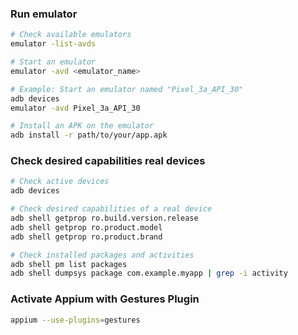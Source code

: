 ### Run emulator

```bash
# Check available emulators
emulator -list-avds

# Start an emulator
emulator -avd <emulator_name>

# Example: Start an emulator named "Pixel_3a_API_30"
adb devices
emulator -avd Pixel_3a_API_30

# Install an APK on the emulator
adb install -r path/to/your/app.apk
```

### Check desired capabilities real devices

```bash
# Check active devices
adb devices

# Check desired capabilities of a real device
adb shell getprop ro.build.version.release
adb shell getprop ro.product.model
adb shell getprop ro.product.brand

# Check installed packages and activities
adb shell pm list packages
adb shell dumpsys package com.example.myapp | grep -i activity
```

### Activate Appium with Gestures Plugin

```bash
appium --use-plugins=gestures
```
